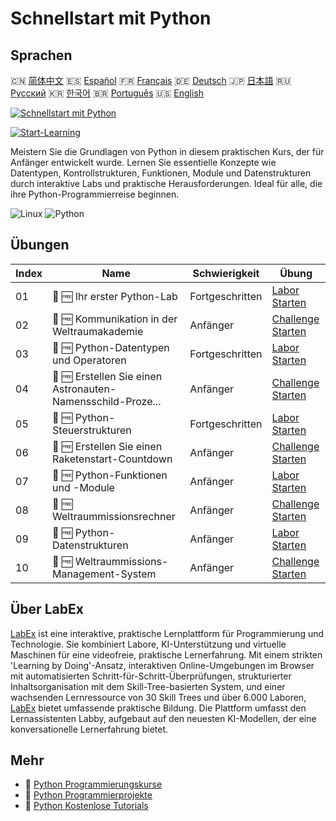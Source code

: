 # Schnellstart mit Python

## Sprachen

🇨🇳 [简体中文](README_zh.md) 🇪🇸 [Español](README_es.md) 🇫🇷 [Français](README_fr.md) 🇩🇪 [Deutsch](README_de.md) 🇯🇵 [日本語](README_ja.md) 🇷🇺 [Русский](README_ru.md) 🇰🇷 [한국어](README_ko.md) 🇧🇷 [Português](README_pt.md) 🇺🇸 [English](README.md) 

[![Schnellstart mit Python](https://cover-creator.labex.io/quick-start-with-python.png?lang=de)](https://labex.io/de/courses/quick-start-with-python)

[![Start-Learning](https://img.shields.io/badge/Start-Learning-whitesmoke?style=for-the-badge)](https://labex.io/de/courses/quick-start-with-python)

Meistern Sie die Grundlagen von Python in diesem praktischen Kurs, der für Anfänger entwickelt wurde. Lernen Sie essentielle Konzepte wie Datentypen, Kontrollstrukturen, Funktionen, Module und Datenstrukturen durch interaktive Labs und praktische Herausforderungen. Ideal für alle, die ihre Python-Programmierreise beginnen.

![Linux](https://img.shields.io/badge/Linux-whitesmoke?style=for-the-badge&logo=linux)
![Python](https://img.shields.io/badge/Python-whitesmoke?style=for-the-badge&logo=python)


## Übungen

|   Index | Name                                                        | Schwierigkeit   | Übung                                                                                                                                                        |
|---------|-------------------------------------------------------------|-----------------|--------------------------------------------------------------------------------------------------------------------------------------------------------------|
|      01 | 🧩 🆓 Ihr erster Python-Lab                                 | Fortgeschritten | <a target='_blank' href='https://labex.io/de/labs/python-your-first-python-lab-270256?course=quick-start-with-python'>Labor Starten</a>                      |
|      02 | 🎯 🆓 Kommunikation in der Weltraumakademie                 | Anfänger        | <a target='_blank' href='https://labex.io/de/labs/python-space-academy-communication-393069?course=quick-start-with-python'>Challenge Starten</a>            |
|      03 | 🧩 🆓 Python-Datentypen und Operatoren                      | Fortgeschritten | <a target='_blank' href='https://labex.io/de/labs/python-python-data-types-and-operators-393077?course=quick-start-with-python'>Labor Starten</a>            |
|      04 | 🎯 🆓 Erstellen Sie einen Astronauten-Namensschild-Proze... | Anfänger        | <a target='_blank' href='https://labex.io/de/labs/python-create-an-astronaut-name-tag-processor-393083?course=quick-start-with-python'>Challenge Starten</a> |
|      05 | 🧩 🆓 Python-Steuerstrukturen                               | Fortgeschritten | <a target='_blank' href='https://labex.io/de/labs/python-python-control-structures-393123?course=quick-start-with-python'>Labor Starten</a>                  |
|      06 | 🎯 🆓 Erstellen Sie einen Raketenstart-Countdown            | Anfänger        | <a target='_blank' href='https://labex.io/de/labs/python-create-a-rocket-launch-countdown-393128?course=quick-start-with-python'>Challenge Starten</a>       |
|      07 | 🧩 🆓 Python-Funktionen und -Module                         | Anfänger        | <a target='_blank' href='https://labex.io/de/labs/python-python-functions-and-modules-393141?course=quick-start-with-python'>Labor Starten</a>               |
|      08 | 🎯 🆓 Weltraummissionsrechner                               | Anfänger        | <a target='_blank' href='https://labex.io/de/labs/python-space-mission-calculator-393156?course=quick-start-with-python'>Challenge Starten</a>               |
|      09 | 🧩 🆓 Python-Datenstrukturen                                | Anfänger        | <a target='_blank' href='https://labex.io/de/labs/python-python-data-structures-393168?course=quick-start-with-python'>Labor Starten</a>                     |
|      10 | 🎯 🆓 Weltraummissions-Management-System                    | Anfänger        | <a target='_blank' href='https://labex.io/de/labs/python-space-mission-management-system-393176?course=quick-start-with-python'>Challenge Starten</a>        |

## Über LabEx

[LabEx](https://labex.io) ist eine interaktive, praktische Lernplattform für Programmierung und Technologie. Sie kombiniert Labore, KI-Unterstützung und virtuelle Maschinen für eine videofreie, praktische Lernerfahrung. Mit einem strikten 'Learning by Doing'-Ansatz, interaktiven Online-Umgebungen im Browser mit automatisierten Schritt-für-Schritt-Überprüfungen, strukturierter Inhaltsorganisation mit dem Skill-Tree-basierten System, und einer wachsenden Lernressource von 30 Skill Trees und über 6.000 Laboren, [LabEx](https://labex.io) bietet umfassende praktische Bildung. Die Plattform umfasst den Lernassistenten Labby, aufgebaut auf den neuesten KI-Modellen, der eine konversationelle Lernerfahrung bietet.

## Mehr

- 🔗 [Python Programmierungskurse](https://github.com/labex-labs/awesome-programming-courses)
- 🔗 [Python Programmierprojekte](https://github.com/labex-labs/awesome-programming-projects)
- 🔗 [Python Kostenlose Tutorials](https://github.com/labex-labs/python-free-tutorials)

